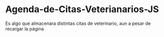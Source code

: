 # Agenda-de-Citas-Veterianarios-JS
Es algo que almacenara distintas citas de veterinario, aun a pesar de recargar la página

